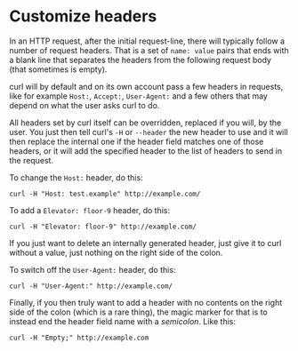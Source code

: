 # Customize headers

In an HTTP request, after the initial request-line, there will typically
follow a number of request headers. That is a set of `name: value` pairs that
ends with a blank line that separates the headers from the following request
body (that sometimes is empty).

curl will by default and on its own account pass a few headers in requests,
like for example `Host:`, `Accept:`, `User-Agent:` and a few others that may
depend on what the user asks curl to do.

All headers set by curl itself can be overridden, replaced if you will, by the
user. You just then tell curl's `-H` or `--header` the new header to use and
it will then replace the internal one if the header field matches one of those
headers, or it will add the specified header to the list of headers to send in
the request.

To change the `Host:` header, do this:

    curl -H "Host: test.example" http://example.com/

To add a `Elevator: floor-9` header, do this:

    curl -H "Elevator: floor-9" http://example.com/

If you just want to delete an internally generated header, just give it to
curl without a value, just nothing on the right side of the colon.

To switch off the `User-Agent:` header, do this:

    curl -H "User-Agent:" http://example.com/

Finally, if you then truly want to add a header with no contents on the right
side of the colon (which is a rare thing), the magic marker for that is to
instead end the header field name with a *semicolon*. Like this:

    curl -H "Empty;" http://example.com

